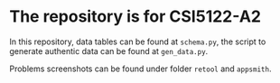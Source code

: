 # The repository is for CSI5122-A2

In this repository, data tables can be found at `schema.py`, the script to generate authentic data can be found at `gen_data.py`.

Problems screenshots can be found under folder `retool` and `appsmith`.

